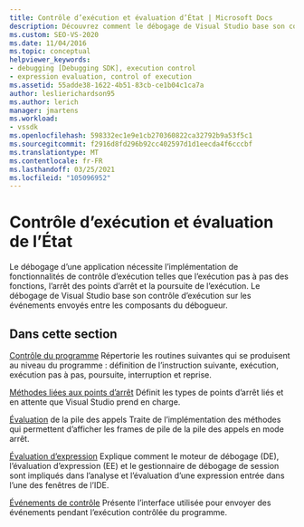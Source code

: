 ```yaml
---
title: Contrôle d’exécution et évaluation d’État | Microsoft Docs
description: Découvrez comment le débogage de Visual Studio base son contrôle d’exécution sur les événements envoyés entre les composants du débogueur.
ms.custom: SEO-VS-2020
ms.date: 11/04/2016
ms.topic: conceptual
helpviewer_keywords:
- debugging [Debugging SDK], execution control
- expression evaluation, control of execution
ms.assetid: 55adde38-1622-4b51-83cb-ce1b04c1ca7a
author: leslierichardson95
ms.author: lerich
manager: jmartens
ms.workload:
- vssdk
ms.openlocfilehash: 598332ec1e9e1cb270360822ca32792b9a53f5c1
ms.sourcegitcommit: f2916d8fd296b92cc402597d1d1eecda4f6cccbf
ms.translationtype: MT
ms.contentlocale: fr-FR
ms.lasthandoff: 03/25/2021
ms.locfileid: "105096952"
---
```

# <a name="execution-control-and-state-evaluation"></a>Contrôle d’exécution et évaluation de l’État
Le débogage d’une application nécessite l’implémentation de fonctionnalités de contrôle d’exécution telles que l’exécution pas à pas des fonctions, l’arrêt des points d’arrêt et la poursuite de l’exécution. Le débogage de Visual Studio base son contrôle d’exécution sur les événements envoyés entre les composants du débogueur.

## <a name="in-this-section"></a>Dans cette section
 [Contrôle du programme](../../extensibility/debugger/program-control.md) Répertorie les routines suivantes qui se produisent au niveau du programme : définition de l’instruction suivante, exécution, exécution pas à pas, poursuite, interruption et reprise.

 [Méthodes liées aux points d’arrêt](../../extensibility/debugger/breakpoint-related-methods.md) Définit les types de points d’arrêt liés et en attente que Visual Studio prend en charge.

 [Évaluation](../../extensibility/debugger/call-stack-evaluation.md) de la pile des appels Traite de l’implémentation des méthodes qui permettent d’afficher les frames de pile de la pile des appels en mode arrêt.

 [Évaluation d’expression](../../extensibility/debugger/expression-evaluation-visual-studio-debugging-sdk.md) Explique comment le moteur de débogage (DE), l’évaluation d’expression (EE) et le gestionnaire de débogage de session sont impliqués dans l’analyse et l’évaluation d’une expression entrée dans l’une des fenêtres de l’IDE.

 [Événements de contrôle](../../extensibility/debugger/control-events.md) Présente l’interface utilisée pour envoyer des événements pendant l’exécution contrôlée du programme.

